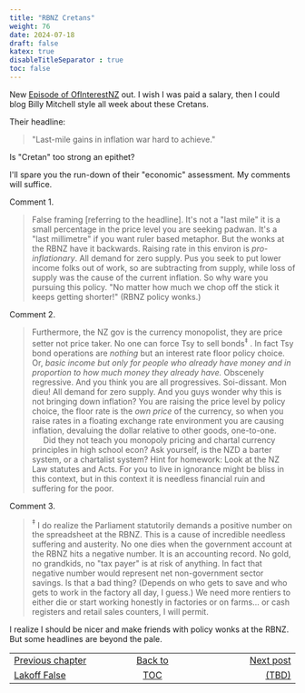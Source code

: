```yaml
---
title: "RBNZ Cretans"
weight: 76
date: 2024-07-18
draft: false
katex: true
disableTitleSeparator : true
toc: false
---
```


New 
[Episode of OfInterestNZ](https://www.youtube.com/watch?v=CtuBuj8s9OI)
out. I wish I was paid a salary, then I could blog Billy Mitchell style 
all week about these Cretans.

Their headline:
> "Last-mile gains in inflation war hard to achieve."

Is "Cretan" too strong an epithet? 

I'll spare you the run-down of their "economic" assessment. My comments 
will suffice.

Comment 1.
> False framing \[referring to the headline\]. It's not a "last mile" it is 
a small percentage in the price level you are seeking padwan. It's a 
"last millimetre" if you want ruler based metaphor. But the wonks at the 
RBNZ have it backwards. Raising rate in this environ is _pro-inflationary_. 
All demand for zero supply. Pus you seek to put lower income folks out of 
work, so are subtracting from supply, while loss of supply was the cause of 
the current inflation. So why ware you pursuing this policy. "No matter how 
much we chop off the stick it keeps getting shorter!" (RBNZ policy wonks.) 


Comment 2.
> Furthermore, the NZ gov is the currency monopolist, they are price setter 
not price taker. No one can force Tsy to sell bonds${}^\ddagger$ . In fact 
Tsy bond operations are _nothing_ but an interest rate floor policy choice. Or, 
_basic income but *only* for people who *already have money* and in proportion to how much money they already have._ Obscenely regressive. And you think you are 
all progressives. Soi-dissant. Mon dieu! All demand for zero supply. And you 
guys wonder why this is not bringing down inflation? You are raising the 
price level by policy choice, the floor rate is the _own price_ of the 
currency, so when you raise rates in a floating exchange rate environment 
you are causing inflation, devaluing the dollar relative to other goods, 
one-to-one.  
&nbsp;&nbsp;&nbsp;&nbsp;&nbsp;Did they not teach you monopoly pricing and 
chartal currency principles in high school econ? Ask yourself, is the NZD a 
barter system, or a chartalist system? Hint for homework: Look at the NZ Law 
statutes and Acts. For you to live in ignorance might be bliss in this 
context, but in this context it is needless financial ruin and suffering 
for the poor.


Comment 3.
> ${}^\ddagger$ I do realize the Parliament statutorily demands a positive 
number on the spreadsheet at the RBNZ. This is a cause of incredible 
needless suffering and austerity. No one dies when the government account at 
the RBNZ hits a negative number. It is an accounting record. No gold, no 
grandkids, no "tax payer" is at risk of anything. In fact that negative number 
would represent net non-government sector savings. Is that a bad thing? 
(Depends on who gets to save and who gets to work in the factory all day, 
I guess.) We need more rentiers to either die or start working honestly in 
factories or on farms... or cash registers and retail sales counters, I will 
permit.


I realize I should be nicer and make friends with policy wonks at the RBNZ. 
But some headlines are beyond the pale.


<table style="border-collapse: collapse; border=0;">
    <colgroup>
       <col span="1" style="width: 20%;">
       <col span="1" style="width: 20%;">
       <col span="1" style="width: 20%;">
    </colgroup>
<tr style="border: 1px solid color:#0f0f0f;">
<td style="border: 1px solid color:#0f0f0f;">
<a href="../74_lakoff_false">Previous chapter</a></td>
<td style="border: 1px solid color:#0f0f0f; text-align:center;">
<a href="../">Back to</a></td>
<td style="border: 1px solid color:#0f0f0f; text-align:right;">
<a href="./">Next post</a></td>
</tr>
<tr style="border: 1px solid color:#0f0f0f;">
<td style="border: 1px solid color:#0f0f0f;">
<a href="../74_lakoff_false">Lakoff False</a></td>
<td style="border: 1px solid color:#0f0f0f; text-align:center;">
<a href="../">TOC</a></td>
<td style="border: 1px solid color:#0f0f0f; text-align:right;">
<a href="./">(TBD)</a></td>
</tr>
</table>
